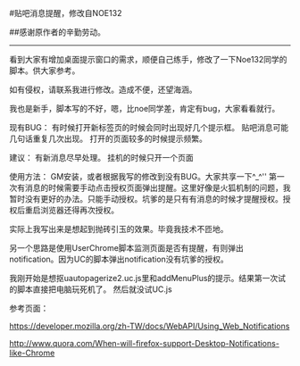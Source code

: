 #贴吧消息提醒，修改自NOE132

##感谢原作者的辛勤劳动。

***

看到大家有增加桌面提示窗口的需求，顺便自己练手，修改了一下Noe132同学的脚本。供大家参考。

如有侵权，请联系我进行修改。造成不便，还望海涵。

我也是新手，脚本写的不好，嗯，比noe同学差，肯定有bug，大家看看就行。

现有BUG：
有时候打开新标签页的时候会同时出现好几个提示框。
贴吧消息可能几句话重复几次出现。
打开的页面较多的时候提示频繁。

建议：
有新消息尽早处理。
挂机的时候只开一个页面

使用方法：
GM安装，或者根据我写的修改到没有BUG。大家共享一下^_^''
第一次有消息的时候需要手动点击授权页面弹出提醒。这里好像是火狐机制的问题，我暂时没有更好的办法。只能手动授权。坑爹的是只有有消息的时候才提醒授权。授权后重启浏览器还得再次授权。


实际上我写出来是想起到抛砖引玉的效果。毕竟我技术不匝地。

另一个思路是使用UserChrome脚本监测页面是否有提醒，有则弹出notification。因为UC的脚本弹出notification没有坑爹的授权。

我刚开始是想抠uautopagerize2.uc.js里和addMenuPlus的提示。结果第一次试的脚本直接把电脑玩死机了。
然后就没试UC.js

参考页面：

https://developer.mozilla.org/zh-TW/docs/WebAPI/Using_Web_Notifications

http://www.quora.com/When-will-firefox-support-Desktop-Notifications-like-Chrome


